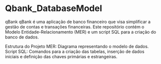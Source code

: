 # Qbank_DatabaseModel
qBank
qBank é uma aplicação de banco financeiro que visa simplificar a gestão de contas e transações financeiras. Este repositório contém o Modelo Entidade-Relacionamento (MER) e um script SQL para a criação do banco de dados.


Estrutura do Projeto
MER: Diagrama representando o modelo de dados.
Script SQL: Comandos para a criação das tabelas, inserção de dados iniciais e definição das chaves primárias e estrangeiras.
